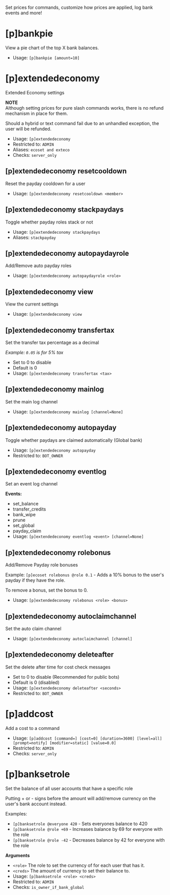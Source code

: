 Set prices for commands, customize how prices are applied, log bank events and more!

# [p]bankpie
View a pie chart of the top X bank balances.<br/>
 - Usage: `[p]bankpie [amount=10]`
# [p]extendedeconomy
Extended Economy settings<br/>

**NOTE**<br/>
Although setting prices for pure slash commands works, there is no refund mechanism in place for them.<br/>

Should a hybrid or text command fail due to an unhandled exception, the user will be refunded.<br/>
 - Usage: `[p]extendedeconomy`
 - Restricted to: `ADMIN`
 - Aliases: `ecoset and exteco`
 - Checks: `server_only`
## [p]extendedeconomy resetcooldown
Reset the payday cooldown for a user<br/>
 - Usage: `[p]extendedeconomy resetcooldown <member>`
## [p]extendedeconomy stackpaydays
Toggle whether payday roles stack or not<br/>
 - Usage: `[p]extendedeconomy stackpaydays`
 - Aliases: `stackpayday`
## [p]extendedeconomy autopaydayrole
Add/Remove auto payday roles<br/>
 - Usage: `[p]extendedeconomy autopaydayrole <role>`
## [p]extendedeconomy view
View the current settings<br/>
 - Usage: `[p]extendedeconomy view`
## [p]extendedeconomy transfertax
Set the transfer tax percentage as a decimal<br/>

*Example: `0.05` is for 5% tax*<br/>

- Set to 0 to disable<br/>
- Default is 0<br/>
 - Usage: `[p]extendedeconomy transfertax <tax>`
## [p]extendedeconomy mainlog
Set the main log channel<br/>
 - Usage: `[p]extendedeconomy mainlog [channel=None]`
## [p]extendedeconomy autopayday
Toggle whether paydays are claimed automatically (Global bank)<br/>
 - Usage: `[p]extendedeconomy autopayday`
 - Restricted to: `BOT_OWNER`
## [p]extendedeconomy eventlog
Set an event log channel<br/>

**Events:**<br/>
- set_balance<br/>
- transfer_credits<br/>
- bank_wipe<br/>
- prune<br/>
- set_global<br/>
- payday_claim<br/>
 - Usage: `[p]extendedeconomy eventlog <event> [channel=None]`
## [p]extendedeconomy rolebonus
Add/Remove Payday role bonuses<br/>

Example: `[p]ecoset rolebonus @role 0.1` - Adds a 10% bonus to the user's payday if they have the role.<br/>

To remove a bonus, set the bonus to 0.<br/>
 - Usage: `[p]extendedeconomy rolebonus <role> <bonus>`
## [p]extendedeconomy autoclaimchannel
Set the auto claim channel<br/>
 - Usage: `[p]extendedeconomy autoclaimchannel [channel]`
## [p]extendedeconomy deleteafter
Set the delete after time for cost check messages<br/>

- Set to 0 to disable (Recommended for public bots)<br/>
- Default is 0 (disabled)<br/>
 - Usage: `[p]extendedeconomy deleteafter <seconds>`
 - Restricted to: `BOT_OWNER`
# [p]addcost
Add a cost to a command<br/>
 - Usage: `[p]addcost [command=] [cost=0] [duration=3600] [level=all] [prompt=notify] [modifier=static] [value=0.0]`
 - Restricted to: `ADMIN`
 - Checks: `server_only`
# [p]banksetrole
Set the balance of all user accounts that have a specific role<br/>

Putting + or - signs before the amount will add/remove currency on the user's bank account instead.<br/>

Examples:<br/>
- `[p]banksetrole @everyone 420` - Sets everyones balance to 420<br/>
- `[p]banksetrole @role +69` - Increases balance by 69 for everyone with the role<br/>
- `[p]banksetrole @role -42` - Decreases balance by 42 for everyone with the role<br/>

**Arguments**<br/>

- `<role>` The role to set the currency of for each user that has it.<br/>
- `<creds>` The amount of currency to set their balance to.<br/>
 - Usage: `[p]banksetrole <role> <creds>`
 - Restricted to: `ADMIN`
 - Checks: `is_owner_if_bank_global`
